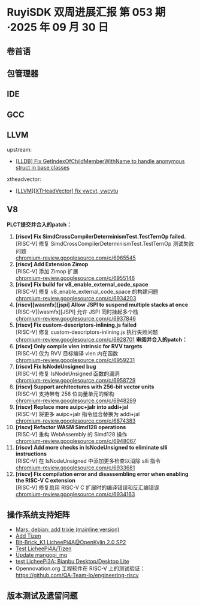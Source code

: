 # RuyiSDK 双周进展汇报  第 053 期·2025 年 09 月 30 日

## 卷首语

## 包管理器

## IDE

## GCC

## LLVM

upstream:
- [[LLDB] Fix GetIndexOfChildMemberWithName to handle anonymous struct in base classes](https://github.com/llvm/llvm-project/pull/158256)

xtheadvector:
- [[LLVM][XTHeadVector] fix vwcvt, vwcvtu](https://github.com/ruyisdk/llvm-project/pull/163)

## V8
**PLCT提交并合入的patch：**
1. **[riscv] Fix SimdCrossCompilerDeterminismTest.TestTernOp failed.**  
   [RISC-V] 修复 SimdCrossCompilerDeterminismTest.TestTernOp 测试失败问题  
   [chromium-review.googlesource.com/c/6965545](https://chromium-review.googlesource.com/c/6965545)
2. **[riscv] Add Extension Zimop**  
   [RISC-V] 添加 Zimop 扩展  
   [chromium-review.googlesource.com/c/6955146](https://chromium-review.googlesource.com/c/6955146)
3. **[riscv] Fix build for v8_enable_external_code_space**  
   [RISC-V] 修复 v8_enable_external_code_space 的构建问题  
   [chromium-review.googlesource.com/c/6934203](https://chromium-review.googlesource.com/c/6934203)
4. **[riscv][wasmfx][jspi] Allow JSPI to suspend multiple stacks at once**  
   [RISC-V][wasmfx][JSPI] 允许 JSPI 同时挂起多个栈  
   [chromium-review.googlesource.com/c/6937846](https://chromium-review.googlesource.com/c/6937846)
5. **[riscv] Fix custom-descriptors-inlining.js failed**  
   [RISC-V] 修复 custom-descriptors-inlining.js 执行失败问题  
   [chromium-review.googlesource.com/c/6928701](https://chromium-review.googlesource.com/c/6928701)
**审阅并合入的patch：**
1. **[riscv] Only compile vlen intrinsic for RVV targets**  
   [RISC-V] 仅为 RVV 目标编译 vlen 内在函数  
   [chromium-review.googlesource.com/c/6959231](https://chromium-review.googlesource.com/c/6959231)
2. **[riscv] Fix IsNodeUnsigned bug**  
   [RISC-V] 修复 IsNodeUnsigned 函数的漏洞  
   [chromium-review.googlesource.com/c/6958729](https://chromium-review.googlesource.com/c/6958729)
3. **[riscv] Support architectures with 256-bit vector units**  
   [RISC-V] 支持带有 256 位向量单元的架构  
   [chromium-review.googlesource.com/c/6948289](https://chromium-review.googlesource.com/c/6948289)
4. **[riscv] Replace more auipc+jalr into addi+jal**  
   [RISC-V] 将更多 auipc+jalr 指令组合替换为 addi+jal  
   [chromium-review.googlesource.com/c/6874383](https://chromium-review.googlesource.com/c/6874383)
5. **[riscv] Refactor WASM Simd128 operations**  
   [RISC-V] 重构 WebAssembly 的 Simd128 操作  
   [chromium-review.googlesource.com/c/6948067](https://chromium-review.googlesource.com/c/6948067)
6. **[riscv] Add more checks in IsNodeUnsigned to eliminate slli instructions**  
   [RISC-V] 在 IsNodeUnsigned 中添加更多检查以消除 slli 指令  
   [chromium-review.googlesource.com/c/6933681](https://chromium-review.googlesource.com/c/6933681)
7. **[riscv] Fix compilation error and disassembling error when enabling the RISC-V C extension**  
   [RISC-V] 修复启用 RISC-V C 扩展时的编译错误和反汇编错误  
   [chromium-review.googlesource.com/c/6934163](https://chromium-review.googlesource.com/c/6934163)

## 操作系统支持矩阵

- [Mars: debian: add trixie (mainline version)](https://github.com/ruyisdk/support-matrix/pull/367)
- [Add Tizen](https://github.com/ruyisdk/support-matrix/pull/368)
- [Bit-Brick_K1,LicheePi4A@OpenKylin 2.0 SP2](https://github.com/ruyisdk/support-matrix/pull/369)
- [Test LicheePi4A/Tizen](https://github.com/ruyisdk/support-matrix/pull/370)
- [Update mangopi_mq](https://github.com/ruyisdk/support-matrix/pull/371)
- [test LicheePi3A: Bianbu Desktop/Desktop Lite](https://github.com/ruyisdk/support-matrix/pull/372)
- Opennovation.org 工程软件在 RISC-V 上的测试验证：https://github.com/QA-Team-lo/engineering-riscv

## 版本测试及遗留问题

